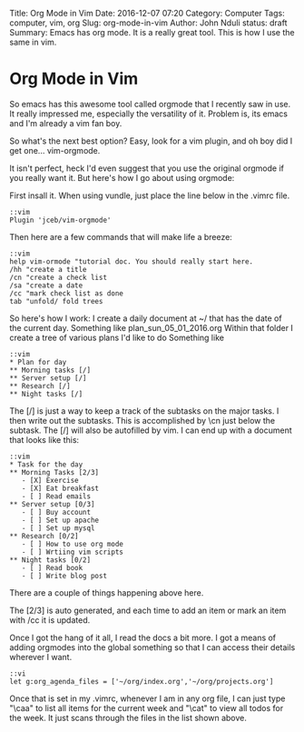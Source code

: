 Title: Org Mode in Vim
Date: 2016-12-07 07:20
Category: Computer
Tags: computer, vim, org
Slug: org-mode-in-vim
Author: John Nduli
status: draft
Summary: Emacs has org mode. It is a really great tool. This is
how I use the same in vim.

# Org Mode in Vim #
So emacs has this awesome tool called orgmode that I recently
saw in use. It really impressed me, especially the versatility of
it. Problem is, its emacs and I'm already a vim fan boy.

So what's the next best option? Easy, look for a vim plugin, and
oh boy did I get one... vim-orgmode.

It isn't perfect, heck I'd even suggest that you use the original
orgmode if you really want it. But here's how I go about using
orgmode:

First insall it. When using vundle, just place the line below in
the .vimrc file.

    ::vim
    Plugin 'jceb/vim-orgmode'

Then here are a few commands that will make life a breeze:

    ::vim
    help vim-ormode "tutorial doc. You should really start here.
    /hh "create a title
    /cn "create a check list
    /sa "create a date
    /cc "mark check list as done
    tab "unfold/ fold trees

So here's how I work:
I create a daily document at ~/ that has the date of the current
day. Something like plan_sun_05_01_2016.org
Within that folder I create a tree of various plans I'd like to do
Something like

    ::vim
    * Plan for day 
    ** Morning tasks [/]
    ** Server setup [/]
    ** Research [/]
    ** Night tasks [/]

The [/] is just a way to keep a track of the subtasks on the major
tasks. 
I then write out the subtasks. This is accomplished by \cn just
below the subtask. The [/] will also be autofilled by vim.
I can end up with a document that looks like this:

    ::vim
    * Task for the day
    ** Morning Tasks [2/3]
       - [X] Exercise
       - [X] Eat breakfast
       - [ ] Read emails
    ** Server setup [0/3]
       - [ ] Buy account
       - [ ] Set up apache
       - [ ] Set up mysql
    ** Research [0/2]
       - [ ] How to use org mode
       - [ ] Wrtiing vim scripts
    ** Night tasks [0/2]
       - [ ] Read book
       - [ ] Write blog post

There are a couple of things happening above here.

The [2/3] is auto generated, and each time to add an item or mark
an item with /cc it is updated.

Once I got the hang of it all, I read the docs a bit more. I got a
means of adding orgmodes into the global something so that I can
access their details wherever I want.

    ::vi
    let g:org_agenda_files = ['~/org/index.org','~/org/projects.org']

Once that is set in my .vimrc, whenever I am in any org file, I
can just type "\caa" to list all items for the current week and
"\cat" to view all todos for the week. It just scans through the
files in the list shown above.
